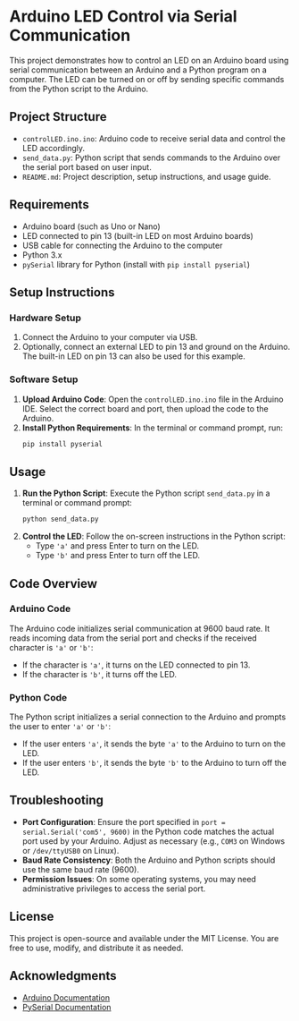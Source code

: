 # Arduino LED Control via Serial Communication

This project demonstrates how to control an LED on an Arduino board using serial communication between an Arduino and a Python program on a computer. The LED can be turned on or off by sending specific commands from the Python script to the Arduino.

## Project Structure

- `controlLED.ino.ino`: Arduino code to receive serial data and control the LED accordingly.
- `send_data.py`: Python script that sends commands to the Arduino over the serial port based on user input.
- `README.md`: Project description, setup instructions, and usage guide.

## Requirements

- Arduino board (such as Uno or Nano)
- LED connected to pin 13 (built-in LED on most Arduino boards)
- USB cable for connecting the Arduino to the computer
- Python 3.x
- `pySerial` library for Python (install with `pip install pyserial`)

## Setup Instructions

### Hardware Setup

1. Connect the Arduino to your computer via USB.
2. Optionally, connect an external LED to pin 13 and ground on the Arduino. The built-in LED on pin 13 can also be used for this example.

### Software Setup

1. **Upload Arduino Code**: Open the `controlLED.ino.ino` file in the Arduino IDE. Select the correct board and port, then upload the code to the Arduino.
2. **Install Python Requirements**: In the terminal or command prompt, run:
   ```bash
   pip install pyserial
   ```

## Usage

1. **Run the Python Script**: Execute the Python script `send_data.py` in a terminal or command prompt:
   ```bash
   python send_data.py
   ```
2. **Control the LED**: Follow the on-screen instructions in the Python script:
   - Type `'a'` and press Enter to turn on the LED.
   - Type `'b'` and press Enter to turn off the LED.

## Code Overview

### Arduino Code

The Arduino code initializes serial communication at 9600 baud rate. It reads incoming data from the serial port and checks if the received character is `'a'` or `'b'`:
- If the character is `'a'`, it turns on the LED connected to pin 13.
- If the character is `'b'`, it turns off the LED.

### Python Code

The Python script initializes a serial connection to the Arduino and prompts the user to enter `'a'` or `'b'`:
- If the user enters `'a'`, it sends the byte `'a'` to the Arduino to turn on the LED.
- If the user enters `'b'`, it sends the byte `'b'` to the Arduino to turn off the LED.

## Troubleshooting

- **Port Configuration**: Ensure the port specified in `port = serial.Serial('com5', 9600)` in the Python code matches the actual port used by your Arduino. Adjust as necessary (e.g., `COM3` on Windows or `/dev/ttyUSB0` on Linux).
- **Baud Rate Consistency**: Both the Arduino and Python scripts should use the same baud rate (9600).
- **Permission Issues**: On some operating systems, you may need administrative privileges to access the serial port.

## License

This project is open-source and available under the MIT License. You are free to use, modify, and distribute it as needed.

## Acknowledgments

- [Arduino Documentation](https://www.arduino.cc/reference/en/)
- [PySerial Documentation](https://pyserial.readthedocs.io/)
